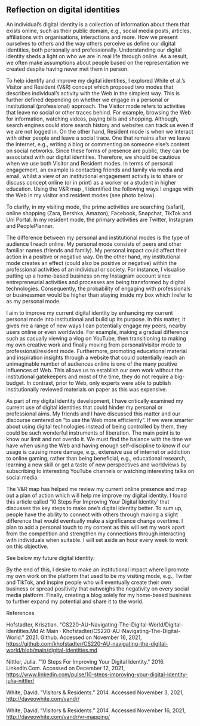 ## Reflection on digital identities

An individual’s digital identity is a collection of information about them that exists online, such as their public domain, e.g., social media posts, articles, affiliations with organisations, interactions and more. How we present ourselves to others and the way others perceive us define our digital identities, both personally and professionally. Understanding our digital identity sheds a light on who we are in real life through online. As a result, we often make assumptions about people based on the representation we created despite having never met them in person. 

To help identify and improve my digital identities, I explored White et al.’s Visitor and Resident (V&R)  concept which proposed two modes that describes individual’s activity with the Web in the simplest way. This is further defined depending on whether we engage in a personal or institutional (professional) approach. The Visitor mode refers to activities that leave no social or other traces behind. For example, browsing the Web for information, watching videos, paying bills and shopping. Although, search engines could store search history and websites can track us even if we are not logged in. On the other hand, Resident mode is when we interact with other people and leave a social trace. One that remains after we leave the internet, e.g., writing a blog or commenting on someone else’s content on social networks. Since these forms of presence are public, they can be associated with our digital identities. Therefore, we should be cautious when we use both Visitor and Resident modes. In terms of personal engagement, an example is contacting friends and family via media and email, whilst a view of an institutional engagement activity is to share or discuss concept online (or in print) as a worker or a student in higher education. 
Using the V&R map , I identified the following ways I engage with the Web in my visitor and resident modes (see photo below). 



To clarify, in my visiting mode, the prime activities are searching (safari), online shopping (Zara, Bershka, Amazon), Facebook, Snapchat, TikTok and Uni Portal. In my resident mode, the primary activities are Twitter, Instagram and PeoplePlanner.

The difference between my personal and institutional modes is the type of audience I reach online. My personal mode consists of peers and other familiar names (friends and family). My personal impact could affect their action in a positive or negative way. On the other hand, my institutional mode creates an effect (could also be positive or negative) within the professional activities of an individual or society. For instance, I visualise putting up a home-based business on my Instagram account since entrepreneurial activities and processes are being transformed by digital technologies. Consequently, the probability of engaging with professionals or businessmen would be higher than staying inside my box which I refer to as my personal mode. 

I aim to improve my current digital identity by enhancing my current personal mode into institutional and build up its purpose. In this matter, it gives me a range of new ways I can potentially engage my peers, nearby users online or even worldwide. For example, making a gradual difference such as casually viewing a vlog on YouTube, then transitioning to making my own creative work and finally moving from personal/visitor mode to professional/resident mode. Furthermore, promoting educational material and inspiration insights through a website that could potentially reach an unimaginable number of audiences online is one of the many positive influences of Web. This allows us to establish our own work without the institutional gatekeepers and most of the time, they do not require a big-budget. In contrast, prior to Web, only experts were able to publish institutionally reviewed materials on paper as this was expensive.  

As part of my digital identity development, I have critically examined my current use of digital identities that could hinder my personal or professional aims. My friends and I have discussed this matter and our discourse centered on “to use the Web more efficiently”. If we were smarter about using digital technologies instead of being controlled by them, they could be such wonderful instruments of liberation. The main point is to know our limit and not overdo it. We must find the balance with the time we have when using the Web and having enough self-discipline to know if our usage is causing more damage, e.g., extensive use of internet or addiction to online gaming, rather than being beneficial, e.g., educational research, learning a new skill or get a taste of new perspectives and worldviews by subscribing to interesting YouTube channels or watching interesting talks on social media.

The V&R map has helped me review my current online presence and map out a plan of action which will help me improve my digital identity. I found this article called ‘10 Steps For Improving Your Digital Identity’  that discusses the key steps to make one’s digital identity better. To sum up, people have the ability to connect with others through making a slight difference that would eventually make a significance change overtime. I plan to add a personal touch to my content as this will set my work apart from the competition and strengthen my connections through interacting with individuals when suitable. I will set aside an hour every week to work on this objective. 

See below my future digital identity:
 

By the end of this, I desire to make an institutional impact where I promote my own work on the platform that used to be my visiting mode, e.g., Twitter and TikTok, and inspire people who will eventually create their own business or spread positivity that outweighs the negativity on every social media platform. Finally, creating a blog solely for my home-based business to further expand my potential and share it to the world.  

References
 
Hofstadter, Krisztian. "CS220-AU-Navigating-The-Digital-World/Digital-Identities.Md At Main · Khofstadter/CS220-AU-Navigating-The-Digital-World." 2021. Github. Accessed on November 16, 2021, https://github.com/khofstadter/CS220-AU-navigating-the-digital-world/blob/main/digital-identities.md

Nittler, Julia. "10 Steps For Improving Your Digital Identity." 2016. Linkedin.Com. Accessed on December 12, 2021, https://www.linkedin.com/pulse/10-steps-improving-your-digital-identity-julia-nittler/

White, David. “Visitors & Residents.” 2014. Accessed November 3, 2021, http://daveowhite.com/vandr/ 
     
White, David. “Visitors & Residents.” 2014. Accessed November 16, 2021, http://daveowhite.com/vandr/vr-mapping/        




